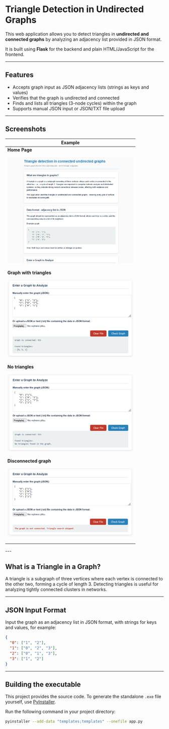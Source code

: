 # Triangle Detection in Undirected Graphs

This web application allows you to detect triangles in **undirected and connected graphs** by analyzing an adjacency list provided in JSON format.

It is built using **Flask** for the backend and plain HTML/JavaScript for the frontend.

---

## Features

- Accepts graph input as JSON adjacency lists (strings as keys and values)
- Verifies that the graph is undirected and connected
- Finds and lists all triangles (3-node cycles) within the graph
- Supports manual JSON input or JSON/TXT file upload

---

## Screenshots
<div align="center">
  
| Example |
|---------|
| **Home Page**<br><p align="center"><img src="screenshots/home.png" width="400"/></p> |
| **Graph with triangles**<br><p align="center"><img src="screenshots/triangle_graph.png" width="400"/></p> |
| **No triangles**<br><p align="center"><img src="screenshots/no_triangles.png" width="400"/></p> |
| **Disconnected graph**<br><p align="center"><img src="screenshots/disconnected.png" width="400"/></p> |
</div>
---

## What is a Triangle in a Graph?

A triangle is a subgraph of three vertices where each vertex is connected to the other two, forming a cycle of length 3. Detecting triangles is useful for analyzing tightly connected clusters in networks.

---

## JSON Input Format

Input the graph as an adjacency list in JSON format, with strings for keys and values, for example:

```json
{
  "0": ["1", "2"],
  "1": ["0", "2", "3"],
  "2": ["0", "1", "3"],
  "3": ["1", "2"]
}
```
---
## Building the executable

This project provides the source code. To generate the standalone `.exe` file yourself, use [PyInstaller](https://www.pyinstaller.org/).

Run the following command in your project directory:

```bash
pyinstaller --add-data "templates;templates" --onefile app.py

